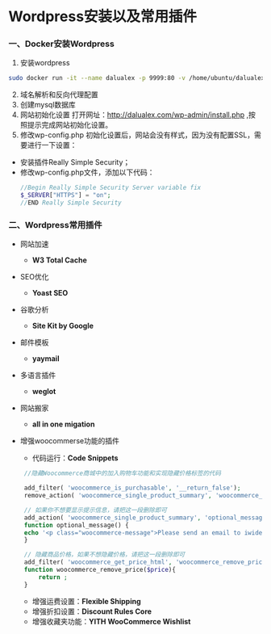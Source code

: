 # Wordpress安装以及常用插件

### 一、Docker安装Wordpress
1. 安装wordpress
```bash
sudo docker run -it --name dalualex -p 9999:80 -v /home/ubuntu/dalualex:/var/www/html -d wordpress
```
2. 域名解析和反向代理配置
3. 创建mysql数据库
4. 网站初始化设置
打开网址：http://dalualex.com/wp-admin/install.php ,按照提示完成网站初始化设置。
5. 修改wp-config.php
初始化设置后，网站会没有样式，因为没有配置SSL，需要进行一下设置：
- 安装插件Really Simple Security；
- 修改wp-config.php文件，添加以下代码：
    ```php
    //Begin Really Simple Security Server variable fix
    $_SERVER["HTTPS"] = "on";
    //END Really Simple Security
    ```
### 二、Wordpress常用插件

- 网站加速
  - **W3 Total Cache**
- SEO优化
  - **Yoast SEO**

- 谷歌分析
  - **Site Kit by Google**
- 邮件模板
  - **yaymail**
- 多语言插件
  - **weglot**
- 网站搬家
  - **all in one migation**
- 增强woocommerse功能的插件
  - 代码运行：**Code Snippets**
   ```php
    //隐藏Woocommerce商城中的加入购物车功能和实现隐藏价格标签的代码

    add_filter( 'woocommerce_is_purchasable', '__return_false');
    remove_action( 'woocommerce_single_product_summary', 'woocommerce_template_single_add_to_cart', 30 );

    // 如果你不想要显示提示信息，请把这一段删除即可
    add_action( 'woocommerce_single_product_summary', 'optional_message', 20 );
    function optional_message() {
    echo '<p class="woocommerce-message">Please send an email to iwideal@outlook.com to contact us.</p>';
    }

    // 隐藏商品价格，如果不想隐藏价格，请把这一段删除即可
    add_filter( 'woocommerce_get_price_html', 'woocommerce_remove_price');
    function woocommerce_remove_price($price){    
        return ;
    }
   ```
   - 增强运费设置：**Flexible Shipping**
   - 增强折扣设置：**Discount Rules Core**
   - 增强收藏夹功能：**YITH WooCommerce Wishlist**